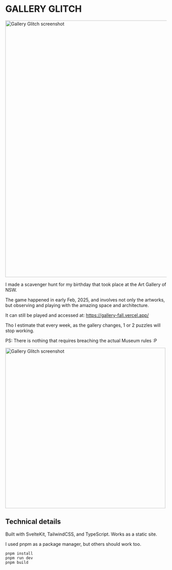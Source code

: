 # GALLERY GLITCH

<img src="static/meta/screenshot.png" alt="Gallery Glitch screenshot" width="800">


I made a scavenger hunt for my birthday that took place at the Art Gallery of NSW.

The game happened in early Feb, 2025, and involves not only the artworks, but observing and playing with the amazing space and architecture.

It can still be played and accessed at:
https://gallery-fall.vercel.app/

Tho I estimate that every week, as the gallery changes, 1 or 2 puzzles will stop working.

PS: There is nothing that requires breaching the actual Museum rules :P

<img src="static/meta/players.png" alt="Gallery Glitch screenshot" width="500">

## Technical details

Built with SvelteKit, TailwindCSS, and TypeScript.
Works as a static site.

I used pnpm as a package manager, but others should work too.

```
pnpm install
pnpm run dev
pnpm build
```
